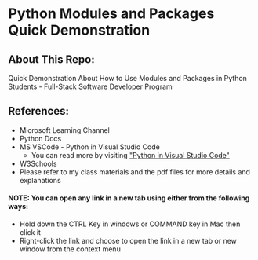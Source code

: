# Python Modules and Packages Quick Demonstration

## About This Repo:
Quick Demonstration About How to Use Modules and Packages in Python Students - Full-Stack Software Developer Program

## References:
- Microsoft Learning Channel
- Python Docs
- MS VSCode - Python in Visual Studio Code
  - You can read more by visiting ["Python in Visual Studio Code"](https://code.visualstudio.com/docs/languages/python)
- W3Schools
- Please refer to my class materials and the pdf files for more details and explanations

#### NOTE: You can open any link in a new tab using either from the following ways:
- Hold down the CTRL Key in windows or COMMAND key in Mac then click it
- Right-click the link and choose to open the link in a new tab or new window from the context menu
